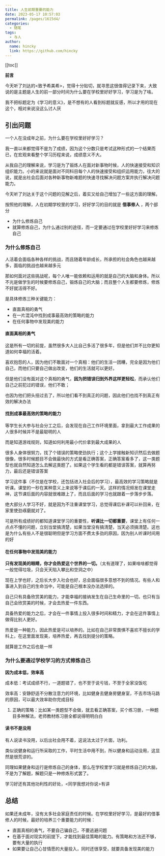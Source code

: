 ```yaml
---
title: 人生前期重要的能力
date: 2023-05-17 10:57:03
permalink: /pages/1615d4/
categories:
  - 随笔
tags:
  - 与人
author: 
  name: hincky
  link: https://github.com/hincky
---
```

[[toc]]

**前言**

今天听了刘达的<致予希美希>，觉得十分贴切，就寻思这很值得记录下来，大致说的是主题是人生的前一部分时间为什么要在学校里好好学习，学习是为了啥。

我不把标题定为《学习的意义》，是不想有的人看到标题就反感，所以才用的现在这个，相对来说没这么讨人厌

## 引出问题

一个人在没成年之前，为什么要在学校里好好学习？

我一直以来都觉得不是为了成绩，因为这个分数只是考试这种形式的一个结果而已，在宏观来看整个学习历程来说，成绩意义不大。

从我自己的理解来说，学习是为了锻炼人在面对新事物时候，人的快速接受和知识组织能力。小的来说就是面对不同科目每个人的快速接受和组织运用能力，往大的说，就是出社会后面对各种新事物新难题的快速寻找解决问题方案并执行解决问题能力。

今天听了刘达关于这个问题的见解之后，着实又给自己增加了一些这方面的理解。

按照他的理解，人在初期学校里的学习，好好学习的目的就是 **借事修人** ，两个部分
- 为什么修炼自己
- 就算修炼自己，为什么通过别的途径，而一定要通过在学校里好好学习来修炼自己


### 为什么修炼自己

人活着会面临各种各样的挑战，而且随着年龄成长，所承担的社会角色也越来越多，面临的挑战也越来越多元

那如何面对这些挑战呢，每个人唯一能依赖和运用的就是自己的大脑和身体。所以不光是做学生的时候要修炼自己，锻炼自己的大脑；而且整个人生都要修炼，修炼不好就活得不好。

是具体修炼三种关键能力：
- 直面真相的勇气
- 在一片混沌中找到成事最高效的策略的能力
- 在任何事物中发现美的能力

#### 直面真相的勇气
这是所有一切的前提，虽然很多大人比自己多活了很多年，但是他们并不比你更知道如何幸福的活着。

喜欢抱怨的人，因为他们不敢面对一个真相：他们的生活一团糟，完全是因为他们自己，而他们只要自己做出改变，他们的生活就可以更好。

但是他们没有面对这个真相的勇气，**因为把错误归到外界这样更轻松**，而承认他们自己之前犯过的错误，他们不敢；

也因为他们把头扭过去了，所以他们看不到真正的问题，因此他们也找不到真正有效的解决办法

#### 找到成事最高效的策略的能力
等学生长大参与社会分工之后，会发现在自己工作环境里面，拿到最大工作成果的人很多时候并不是最聪明的人

而是知道游戏规则，知道如何利用最小代价拿到最大成果的人

很多人身体很努力，找了个错误的策略使劲执行；这个上学接触新知识然后去做题很像，很多时候题目不会做最快的方式是看正确答案，正确答案看多了，这一类题型也就自然知道怎么去解这类题了。如果这个学生看的都是错误答案，就算再努力，最后还是错误答案

学习这件事（不仅是在学校，还包括进入社会后的学习），最高效的学习策略就是听课。课堂的一秒在某种意义上来说等于课后的一天。这样的情况频发在课堂走神，这节课后面的内容就很难跟上了，而且后面的学习也就跟着一步落步步落。

绝大部分人学习不好，就是因为不注重课堂学习，总觉得课后补课可以补回来，在家里使劲琢磨就对了。

可是所有成绩好的都知道课堂学习的重要性，**听课比一切都重要**，课堂上有任何一点点不懂的问题，立刻当堂搞清楚，如果当堂没有搞清楚，当天必须搞清楚。这也是为什么有些人不是很聪明但是学习方面不费太多劲的原因，因为别人听课时间用的好

#### 在任何事物中发现美的能力
**只有发现美的眼睛，你才会热爱这个世界的一切。**（太有道理了，如果啥啥都觉得一般觉得垃圾，只会天天陷入攀比和空洞之中）

现在上学也好，之后长大步入社会也好，总会面临很多意想不到的情况。有些人和事进入到自己的生命当中，可能是自己根本没办法选择的。

自己只有具备欣赏美的能力，才能幸福的接纳发生在自己生命里的一切。也只有当自己会欣赏美的时候，才会去热爱一件东西。

具备热爱的能力之后，才会在一件事情上投入很多时间和精力，才会在这件事情上做得比别人更好。

热爱是一种能力，因此热爱是可以培养的。比如在自己非常畏惧不喜欢不擅长的学科上，在这里面发现美，培养热爱，再去找到提分的策略。

就算是工作之后也是一样

### 为什么要通过学校学习的方式修炼自己

**因为成本低，效率高**

成本低：考试成绩不行，一道题错了，也不至于说亏钱，不至于全家没饭吃

效率高：安静舒适不分散注意力的环境，比如健身去健身房健身室，不去市场马路的原因，可以最大效率助你完成目标

1. 正确的策略：比如某一类题型不会做，就去看正确答案，买个练习册，一种题目多种解法，老师教材练习册全都说得明明白白

#### 读书不是没用
有人说读书没用，以后出社会用不着，这说法太过于片面，功利。

类似说健身和运行所采取的工作，平时生活中用不到，所以健身和运动没用，这显然是很荒谬的。

同理如果健身和运行是修炼自己的身体，那么在学校里学习就是修炼自己的大脑，不是为了解题，解题只是一种修炼形式罢了。

学习好还有其他功利性的好处，<同学我想对你说>有讲

## 总结

如果还未成年，没有太多社会家庭责任的时候。在学校里好好学习，是最好的借事修人的时候，最好的培养三个重要能力的时候：
- 直面真相的勇气，不要自己骗自己，不要逃避问题
- 在基于面对现实的前提下，才能找到最佳策略的能力。有策略和方法还不够，要有大量的执行
- 如果要让自己心甘情愿的大量投入，同时还很享受，就要具备发现美的能力
